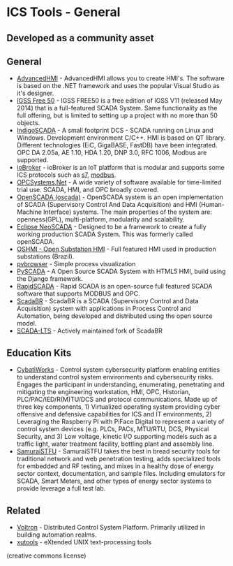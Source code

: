 # ICS Tools - General
## Developed as a community asset

## General
* [AdvancedHMI](http://www.advancedhmi.com) - AdvancedHMI allows you to create HMI's. The software is based on the .NET framework and uses the popular Visual Studio as it's designer.
* [IGSS Free 50](http://igss.schneider-electric.com/products/igss/download/free-scada.aspx) - IGSS FREE50 is a free edition of IGSS V11 (released May 2014) that is a full-featured SCADA System. Same functionality as the full offering, but is limited to setting up a project with no more than 50 objects.
* [IndigoSCADA](http://www.enscada.com/a7khg9/IndigoSCADA.html) - A small footprint DCS - SCADA running on Linux and Windows. Development environment C/C++. HMI is based on QT library. Different technologies (EiC, GigaBASE, FastDB) have been integrated. OPC DA 2.05a, AE 1.10, HDA 1.20, DNP 3.0, RFC 1006, Modbus are supported.
* [ioBroker](https://github.com/ioBroker/ioBroker) - ioBroker is an IoT platform that is modular and supports some ICS protocols such as [s7](https://github.com/ioBroker/ioBroker.s7), [modbus](https://github.com/ioBroker/ioBroker.modbus).
* [OPCSystems.Net](https://www.opcsystems.com/downloads/downloads.php) - A wide variety of software available for time-limited trial use. SCADA, HMI, and OPC broadly covered.
* [OpenSCADA (oscada)](http://oscada.org/main/) - OpenSCADA system is an open implementation of SCADA (Supervisory Control And Data Acquisition) and HMI (Human-Machine Interface) systems. The main properties of the system are: openness(GPL), multi-platform, modularity and scalability.
* [Eclipse NeoSCADA](https://www.eclipse.org/eclipsescada/) - Designed to be a framework to create a fully working production SCADA System. This was formerly called openSCADA.
* [OSHMI - Open Substation HMI](https://sourceforge.net/projects/oshmiopensubstationhmi/) - Full featured HMI used in production substations (Brazil).
* [pvbrowser](https://github.com/pvbrowser/pvb) - Simple process visualization
* [PySCADA](https://github.com/trombastic/PyScada) - A Open Source SCADA System with HTML5 HMI, build using the Django framework.
* [RapidSCADA](https://github.com/RapidScada/scada) - Rapid SCADA is an open-source full featured SCADA software that supports MODBUS and OPC.
* [ScadaBR](https://sourceforge.net/projects/scadabr/) - ScadaBR is a SCADA (Supervisory Control and Data Acquisition) system with applications in Process Control and Automation, being developed and distributed using the open source model.
* [SCADA-LTS](https://github.com/SCADA-LTS/Scada-LTS) - Actively maintained fork of ScadaBR


## Education Kits
* [CybatiWorks](https://cybati.org/cybatiworks-one) - Control system cybersecurity platform enabling entities to understand control system environments and cybersecurity risks. Engages the participant in understanding, enumerating, penetrating and mitigating the engineering workstation, HMI, OPC, Historian, PLC/PAC/IED/R(M)TU/DCS and protocol communications. Made up of three key components, 1) Virtualized operating system providing cyber offensive and defensive capabilities for ICS and IT environments, 2) Leveraging the Raspberry PI with PiFace Digital to represent a variety of control system devices (e.g. PLCs, PACs, MTU/RTU, DCS, Physical Security, and 3) Low voltage, kinetic I/O supporting models such as a traffic light, water treatment facility, bottling plant and assembly line.
* [SamuraiSTFU](http://www.samuraistfu.org) - SamuraiSTFU takes the best in bread security tools for traditional network and web penetration testing, adds specialized tools for embedded and RF testing, and mixes in a healthy dose of energy sector context, documentation, and sample files. Including emulators for SCADA, Smart Meters, and other types of energy sector systems to provide leverage a full test lab.


## Related
* [Voltron](https://github.com/VOLTTRON/volttron) - Distributed Control System Platform. Primarily utilized in building automation realms.
* [xutools](https://github.com/gabriel-weaver/xutools) - eXtended UNIX text-processing tools

(creative commons license)

